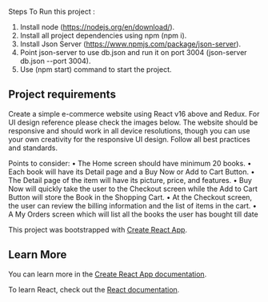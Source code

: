 Steps To Run this project :

1. Install node (https://nodejs.org/en/download/).
2. Install all project dependencies using npm (npm i).
3. Install Json Server (https://www.npmjs.com/package/json-server).
4. Point json-server to use db.json and run it on port 3004 (json-server db.json --port 3004).
5. Use (npm start) command to start the project.

## Project requirements

Create a simple e-commerce website using React v16 above and Redux. For UI design
reference please check the images below. The website should be responsive and should
work in all device resolutions, though you can use your own creativity for the responsive UI
design. Follow all best practices and standards.

Points to consider:
• The Home screen should have minimum 20 books.
• Each book will have its Detail page and a Buy Now or Add to Cart Button.
• The Detail page of the item will have its picture, price, and features.
• Buy Now will quickly take the user to the Checkout screen while the Add to Cart
Button will store the Book in the Shopping Cart.
• At the Checkout screen, the user can review the billing information and the list of
items in the cart.
• A My Orders screen which will list all the books the user has bought till date

This project was bootstrapped with [Create React App](https://github.com/facebook/create-react-app).

## Learn More

You can learn more in the [Create React App documentation](https://facebook.github.io/create-react-app/docs/getting-started).

To learn React, check out the [React documentation](https://reactjs.org/).
